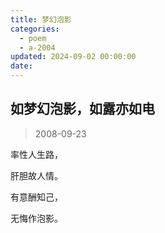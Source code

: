 ```yaml
---
title: 梦幻泡影
categories:
  - poem
  - a-2004
updated: 2024-09-02 00:00:00
date:
---
```


## 如梦幻泡影，如露亦如电 ##

> 2008-09-23

率性人生路，

肝胆故人情。

有意酬知己，

无悔作泡影。
